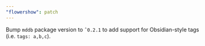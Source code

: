```yaml
---
"flowershow": patch
---
```


Bump `mddb` package version to `ˆ0.2.1` to add support for Obsidian-style tags (i.e. `tags: a,b,c`).
